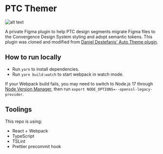 # PTC Themer

![alt text](https://github.com/destefanis/auto-theme/blob/master/assets/Auto%20Theme%20Art.png?raw=true "PTC Themer Cover Art")

A private Figma plugin to help PTC design segments migrate Figma files to the Convergence Design System styling and adopt semantic tokens. This plugin was cloned and modified from [Daniel Destefanis' Auto Theme plugin](https://github.com/destefanis/auto-theme).

## How to run locally
* Run `yarn` to install dependencies.
* Run `yarn build:watch` to start webpack in watch mode.

If your Webpack build fails, you may need to switch to Node.js 17 through [Node Version Manager](https://github.com/nvm-sh/nvm), then run `export NODE_OPTIONS=--openssl-legacy-provider`.

<!-- ## How it works (zzz)

![alt text](https://github.com/destefanis/auto-theme/blob/master/assets/auto-theme-example.gif?raw=true "Auto Theme Gif Example") -->


## Toolings
This repo is using:
* React + Webpack
* TypeScript
* TSLint
* Prettier precommit hook
